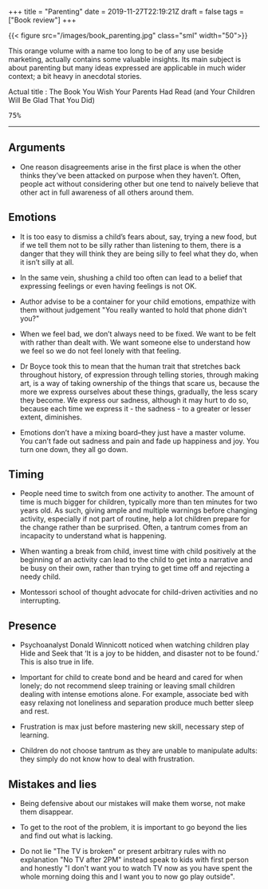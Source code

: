 +++
title = "Parenting"
date = 2019-11-27T22:19:21Z
draft = false
tags = ["Book review"]
+++

{{< figure src="/images/book_parenting.jpg"  class="sml" width="50">}}

This orange volume with a name too long to be of any use beside marketing, actually contains some valuable insights. Its main subject is about parenting but many ideas expressed are applicable in much wider context; a bit heavy in anecdotal stories.

Actual title : The Book You Wish Your Parents Had Read (and Your Children Will Be Glad That You Did)

<kbd>75%</kbd>

<!--more-->

***

## Arguments

* One reason disagreements arise in the first place is when the other thinks they’ve been attacked on purpose when they haven’t. Often, people act without considering other but one tend to naively believe that other act in full awareness of all others around them.

## Emotions

* It is too easy to dismiss a child’s fears about, say, trying a new food, but if we tell them not to be silly rather than listening to them, there is a danger that they will think they are being silly to feel what they do, when it isn’t silly at all.

* In the same vein, shushing a child too often can lead to a belief that expressing feelings or even having feelings is not OK. 

* Author advise to  be a container for your child emotions, empathize with them without judgement "You really wanted to hold that phone didn't you?"

* When we feel bad, we don’t always need to be fixed. We want to be felt with rather than dealt with. We want someone else to understand how we feel so we do not feel lonely with that feeling.

* Dr Boyce took this to mean that the human trait that stretches back throughout history, of expression through telling stories, through making art, is a way of taking ownership of the things that scare us, because the more we express ourselves about these things, gradually, the less scary they become. We express our sadness, although it may hurt to do so, because each time we express it - the sadness - to a greater or lesser extent, diminishes.

* Emotions don’t have a mixing board–they just have a master volume. You can’t fade out sadness and pain and fade up happiness and joy. You turn one down, they all go down.

## Timing

* People need time to switch from one activity to another. The amount of time is much bigger for children, typically more than ten minutes for two years old. As such, giving ample and multiple warnings before changing activity, especially if not part of routine, help a lot children prepare for the change rather than be surprised. Often, a tantrum comes from an incapacity to understand what is happening.

* When wanting a break from child, invest time with child positively at the beginning of an activity can lead to the child to get into a narrative and be busy on their own, rather than trying to get time off and rejecting a needy child.

* Montessori school of thought advocate for child-driven activities and no interrupting.

## Presence

* Psychoanalyst Donald Winnicott noticed when watching children play Hide and Seek that ‘It is a joy to be hidden, and disaster not to be found.’ This is also true in life.

* Important for child to create bond and be heard and cared for when lonely; do not recommend sleep training or leaving small children dealing with intense emotions alone. For example, associate bed with easy relaxing not loneliness and separation produce much better sleep and rest.

* Frustration is max just before mastering new skill, necessary step of learning.

* Children do not choose tantrum as they are unable to manipulate adults: they simply do not know how to deal with frustration.

## Mistakes and lies

* Being defensive about our mistakes will make them worse, not make them disappear.

* To get to the root of the problem, it is important to go beyond the lies and find out what is lacking.

* Do not lie  "The TV is broken" or present arbitrary rules with no explanation "No TV after 2PM" instead  speak to kids with first person and honestly "I don't want you to watch TV now as you have spent the whole morning doing this and I want you to now go play outside".
